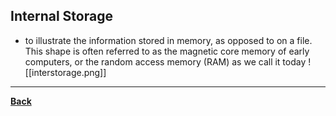 ## Internal Storage
- to illustrate the information stored in memory, as opposed to on a file. This shape is often referred to as the magnetic core memory of early computers, or the random access memory (RAM) as we call it today
![[interstorage.png]]
---
**[Back](COMPROGPrelimCh2)**
